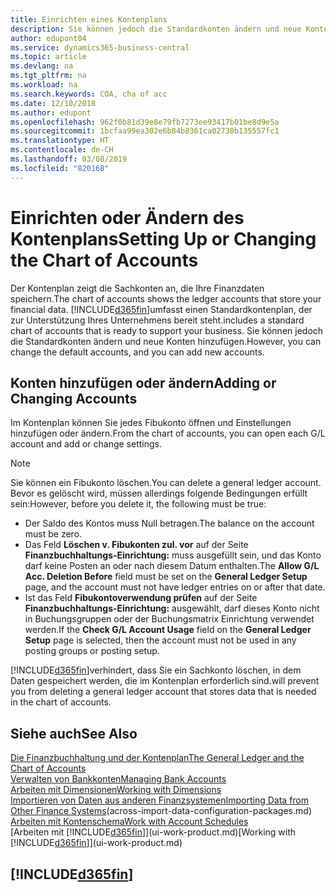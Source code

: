 ```yaml
---
title: Einrichten eines Kontenplans
description: Sie können jedoch die Standardkonten ändern und neue Konten hinzufügen.
author: edupont04
ms.service: dynamics365-business-central
ms.topic: article
ms.devlang: na
ms.tgt_pltfrm: na
ms.workload: na
ms.search.keywords: COA, cha of acc
ms.date: 12/10/2018
ms.author: edupont
ms.openlocfilehash: 962f0b81d39e8e79fb7273ee93417b01be8d9e5a
ms.sourcegitcommit: 1bcfaa99ea302e6b84b8361ca02730b135557fc1
ms.translationtype: HT
ms.contentlocale: de-CH
ms.lasthandoff: 03/08/2019
ms.locfileid: "820168"
---
```

# <a name="setting-up-or-changing-the-chart-of-accounts"></a><span data-ttu-id="8633a-103">Einrichten oder Ändern des Kontenplans</span><span class="sxs-lookup"><span data-stu-id="8633a-103">Setting Up or Changing the Chart of Accounts</span></span>
<span data-ttu-id="8633a-104">Der Kontenplan zeigt die Sachkonten an, die Ihre Finanzdaten speichern.</span><span class="sxs-lookup"><span data-stu-id="8633a-104">The chart of accounts shows the ledger accounts that store your financial data.</span></span> [!INCLUDE[d365fin](includes/d365fin_md.md)]<span data-ttu-id="8633a-105">umfasst einen Standardkontenplan, der zur Unterstützung Ihres Unternehmens bereit steht.</span><span class="sxs-lookup"><span data-stu-id="8633a-105">includes a standard chart of accounts that is ready to support your business.</span></span>
<span data-ttu-id="8633a-106">Sie können jedoch die Standardkonten ändern und neue Konten hinzufügen.</span><span class="sxs-lookup"><span data-stu-id="8633a-106">However, you can change the default accounts, and you can add new accounts.</span></span>  

## <a name="adding-or-changing-accounts"></a><span data-ttu-id="8633a-107">Konten hinzufügen oder ändern</span><span class="sxs-lookup"><span data-stu-id="8633a-107">Adding or Changing Accounts</span></span>
<span data-ttu-id="8633a-108">Im Kontenplan können Sie jedes Fibukonto öffnen und Einstellungen hinzufügen oder ändern.</span><span class="sxs-lookup"><span data-stu-id="8633a-108">From the chart of accounts, you can open each G/L account and add or change settings.</span></span>

> [!NOTE]  
>   <span data-ttu-id="8633a-109">Sie können ein Fibukonto löschen.</span><span class="sxs-lookup"><span data-stu-id="8633a-109">You can delete a general ledger account.</span></span> <span data-ttu-id="8633a-110">Bevor es gelöscht wird, müssen allerdings folgende Bedingungen erfüllt sein:</span><span class="sxs-lookup"><span data-stu-id="8633a-110">However, before you delete it, the following must be true:</span></span>  
>  
>   * <span data-ttu-id="8633a-111">Der Saldo des Kontos muss Null betragen.</span><span class="sxs-lookup"><span data-stu-id="8633a-111">The balance on the account must be zero.</span></span>  
>   * <span data-ttu-id="8633a-112">Das Feld **Löschen v. Fibukonten zul. vor** auf der Seite **Finanzbuchhaltungs-Einrichtung:** muss ausgefüllt sein, und das Konto darf keine Posten an oder nach diesem Datum enthalten.</span><span class="sxs-lookup"><span data-stu-id="8633a-112">The **Allow G/L Acc. Deletion Before** field must be set on the **General Ledger Setup** page, and the account must not have ledger entries on or after that date.</span></span>  
>   * <span data-ttu-id="8633a-113">Ist das Feld **Fibukontoverwendung prüfen** auf der Seite **Finanzbuchhaltungs-Einrichtung:** ausgewählt, darf dieses Konto nicht in Buchungsgruppen oder der Buchungsmatrix Einrichtung verwendet werden.</span><span class="sxs-lookup"><span data-stu-id="8633a-113">If the **Check G/L Account Usage** field on the **General Ledger Setup** page is selected, then the account must not be used in any posting groups or posting setup.</span></span>  

[!INCLUDE[d365fin](includes/d365fin_md.md)]<span data-ttu-id="8633a-114">verhindert, dass Sie ein Sachkonto löschen, in dem Daten gespeichert werden, die im Kontenplan erforderlich sind.</span><span class="sxs-lookup"><span data-stu-id="8633a-114">will prevent you from deleting a general ledger account that stores data that is needed in the chart of accounts.</span></span>  

## <a name="see-also"></a><span data-ttu-id="8633a-115">Siehe auch</span><span class="sxs-lookup"><span data-stu-id="8633a-115">See Also</span></span>
[<span data-ttu-id="8633a-116">Die Finanzbuchhaltung und der Kontenplan</span><span class="sxs-lookup"><span data-stu-id="8633a-116">The General Ledger and the Chart of Accounts</span></span>](finance-general-ledger.md)  
[<span data-ttu-id="8633a-117">Verwalten von Bankkonten</span><span class="sxs-lookup"><span data-stu-id="8633a-117">Managing Bank Accounts</span></span>](bank-manage-bank-accounts.md)  
[<span data-ttu-id="8633a-118">Arbeiten mit Dimensionen</span><span class="sxs-lookup"><span data-stu-id="8633a-118">Working with Dimensions</span></span>](finance-dimensions.md)  
<span data-ttu-id="8633a-119">[Importieren von Daten aus anderen Finanzsystemen](across-import-data-configuration-packages.md)</span><span class="sxs-lookup"><span data-stu-id="8633a-119">[Importing Data from Other Finance Systems](across-import-data-configuration-packages.md)(across-import-data-configuration-packages.md)</span></span>  
[<span data-ttu-id="8633a-120">Arbeiten mit Kontenschema</span><span class="sxs-lookup"><span data-stu-id="8633a-120">Work with Account Schedules</span></span>](bi-how-work-account-schedule.md)  
<span data-ttu-id="8633a-121">[Arbeiten mit [!INCLUDE[d365fin](includes/d365fin_md.md)]](ui-work-product.md)</span><span class="sxs-lookup"><span data-stu-id="8633a-121">[Working with [!INCLUDE[d365fin](includes/d365fin_md.md)]](ui-work-product.md)</span></span>  

## [!INCLUDE[d365fin](includes/free_trial_md.md)]
